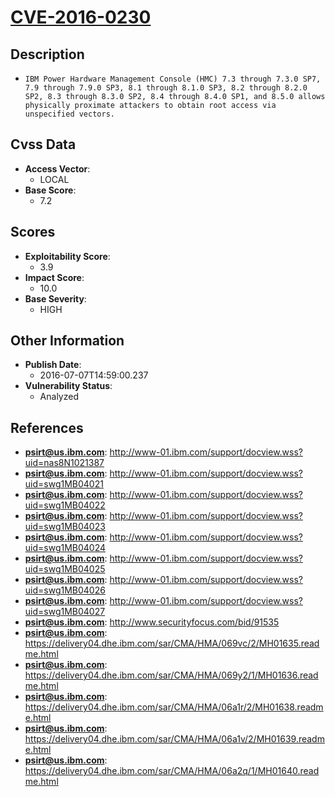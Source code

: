 
# [CVE-2016-0230](http://www-01.ibm.com/support/docview.wss?uid=nas8N1021387)

## Description

- `IBM Power Hardware Management Console (HMC) 7.3 through 7.3.0 SP7, 7.9 through 7.9.0 SP3, 8.1 through 8.1.0 SP3, 8.2 through 8.2.0 SP2, 8.3 through 8.3.0 SP2, 8.4 through 8.4.0 SP1, and 8.5.0 allows physically proximate attackers to obtain root access via unspecified vectors.`

## Cvss Data

- **Access Vector**:
  - LOCAL
- **Base Score**:
  - 7.2

## Scores

- **Exploitability Score**:
  - 3.9
- **Impact Score**:
  - 10.0
- **Base Severity**:
  - HIGH

## Other Information

- **Publish Date**:
  - 2016-07-07T14:59:00.237
- **Vulnerability Status**:
  - Analyzed

## References

- **psirt@us.ibm.com**: http://www-01.ibm.com/support/docview.wss?uid=nas8N1021387
- **psirt@us.ibm.com**: http://www-01.ibm.com/support/docview.wss?uid=swg1MB04021
- **psirt@us.ibm.com**: http://www-01.ibm.com/support/docview.wss?uid=swg1MB04022
- **psirt@us.ibm.com**: http://www-01.ibm.com/support/docview.wss?uid=swg1MB04023
- **psirt@us.ibm.com**: http://www-01.ibm.com/support/docview.wss?uid=swg1MB04024
- **psirt@us.ibm.com**: http://www-01.ibm.com/support/docview.wss?uid=swg1MB04025
- **psirt@us.ibm.com**: http://www-01.ibm.com/support/docview.wss?uid=swg1MB04026
- **psirt@us.ibm.com**: http://www-01.ibm.com/support/docview.wss?uid=swg1MB04027
- **psirt@us.ibm.com**: http://www.securityfocus.com/bid/91535
- **psirt@us.ibm.com**: https://delivery04.dhe.ibm.com/sar/CMA/HMA/069vc/2/MH01635.readme.html
- **psirt@us.ibm.com**: https://delivery04.dhe.ibm.com/sar/CMA/HMA/069y2/1/MH01636.readme.html
- **psirt@us.ibm.com**: https://delivery04.dhe.ibm.com/sar/CMA/HMA/06a1r/2/MH01638.readme.html
- **psirt@us.ibm.com**: https://delivery04.dhe.ibm.com/sar/CMA/HMA/06a1v/2/MH01639.readme.html
- **psirt@us.ibm.com**: https://delivery04.dhe.ibm.com/sar/CMA/HMA/06a2q/1/MH01640.readme.html
